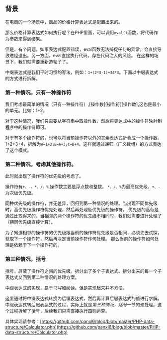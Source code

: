 ## 背景
在电商的一个场景中，商品的价格计算表达式是配置出来的。

那么价格计算表达式如何执行呢？在PHP里面，可以调用`eval()`函数，将代码作为参数来得到结果。

但是，有个问题。如果表达式配置错误，eval函数无法捕捉任何的异常，会直接导致进程退出。另一方面，eval直接执行代码，存在代码注入的风险。
在这样的场景下，我们就需要重新造轮子了。

中缀表达式是我们平时习惯的写法，例如：`1+(2*3-1)+34*3`。下面以中缀表达式的方式进行拆解。

### 第一种情况，只有一种操作符

我们考虑最简单的情况（只有一种操作符）,[操作数][操作符][操作数],这也是最小的单元。比如：1+2。

对于这种情况，我们只需要从字符串中取操作数，然后将表达式中的操作符映射到程序中的操作符即可。

对于有多个操作符的，也可以将当前操作符以外的其余表达式折叠成一个操作数。
1+2+3+4，拆解为`A=1+2;B=A+3;C=B+4`。这样就通过递归（广义数组）的方式表达了这个模式。

### 第二种情况，考虑其他操作符。
此时就出现了操作符的优先级的考虑了。

操作符有`+、-、*、/、%`,操作数主要是浮点数和整数。
`*、/、%`为最高优先级，`+、-`为次级优先级。

同种优先级的操作符，并无差异，回归到第一种情况的处理。当出现不同优先级时，高优先级操作符优先处理，然后再处理低优先级的操作符。
优先级的高低是通过比较得来的。当相邻的两个操作符的优先级不相同时，我们就需要进行处理了（相同优先级直接计算）。

为了知道相邻的操作符的优先级跟当前的操作符优先级是否相同，必须先去试探，获取下一个操作符，然后再决定当前操作符作何处理。
那么当前的操作符如何处理是依赖于下一个操作符的。


### 第三种情况，括号
括号，屏蔽了操作符之间的优先级。拆分出了多个子表达式。拆分出来的每一个子表达式又回到第二种情况的处理方案。

中缀表达式的实现，易于书写和阅读。但是实现起来并不方便。

这里通过将中缀表达式转换为后缀表达式，然后再计算后缀表达式的值进行求解。
中缀表达式转后缀表达式的过程，实际上就是*第三种情况，括号*一节的预处理。这个过程拆解了括号，后续我们只需直接执行四则运算。

具体实现请参考：[https://github.com/panxl6/blog/blob/master/PHP-data-structure/Calculator.php](https://github.com/panxl6/blog/blob/master/PHP-data-structure/Calculator.php)
